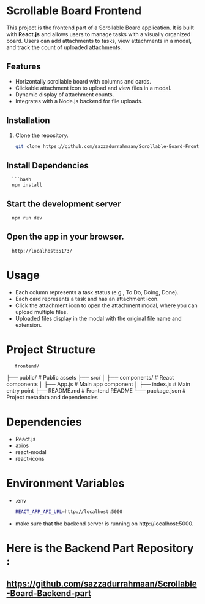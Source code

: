 # Scrollable Board Frontend

This project is the frontend part of a Scrollable Board application. It is built with **React.js** and allows users to manage tasks with a visually organized board. Users can add attachments to tasks, view attachments in a modal, and track the count of uploaded attachments.

## Features

- Horizontally scrollable board with columns and cards.
- Clickable attachment icon to upload and view files in a modal.
- Dynamic display of attachment counts.
- Integrates with a Node.js backend for file uploads.


## Installation

1. Clone the repository.
   ```bash
   git clone https://github.com/sazzadurrahmaan/Scrollable-Board-Frontend.git

## Install Dependencies
      ```bash 
      npm install

## Start the development server
      npm run dev

## Open the app in your browser.
      http://localhost:5173/

# Usage
   * Each column represents a task status (e.g., To Do, Doing, Done).
   * Each card represents a task and has an attachment icon. 
   * Click the attachment icon to open the attachment modal, where you can upload 
     multiple files.
   * Uploaded files display in the modal with the original file name and extension.
     
# Project Structure 
       frontend/
├── public/               # Public assets
├── src/
│   ├── components/       # React components
│   ├── App.js            # Main app component
│   ├── index.js          # Main entry point
├── README.md             # Frontend README
└── package.json          # Project metadata and dependencies

# Dependencies 
   * React.js
   * axios
   * react-modal
   * react-icons
# Environment Variables
  * .env
      ```bash
      REACT_APP_API_URL=http://localhost:5000

 * make sure that the backend server is running on http://localhost:5000.

# Here is the Backend Part Repository : 
## https://github.com/sazzadurrahmaan/Scrollable-Board-Backend-part
      
      
